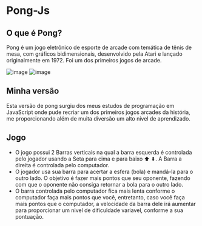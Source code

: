 # Pong-Js
## O que é Pong?
Pong é um jogo eletrônico de esporte de arcade com temática de tênis de mesa, com gráficos bidimensionais, desenvolvido pela Atari e lançado originalmente em 1972. Foi um dos primeiros jogos de arcade.

![image](https://user-images.githubusercontent.com/113150953/192793549-2b912288-8fad-482c-80a5-dc4bc278b4a3.png)
![image](https://user-images.githubusercontent.com/113150953/192793622-50ed753d-13df-4319-8d44-c0a889c4cb92.png)

## Minha versão
Esta versão de pong surgiu dos meus estudos de programação em JavaScript onde pude recriar um dos primeiros jogos arcades da história, me proporcionando além de muita diversão um alto nivel de aprendizado.
## Jogo
- O jogo possui 2 Barras verticais na qual a barra esquerda é controlada pelo jogador usando a Seta para cima e para baixo ⬆ ⬇. A Barra a direita é controlada pelo computador.
- O jogador usa sua barra para acertar a esfera (bola) e mandá-la para o outro lado. O objetivo é fazer mais pontos que seu oponente, fazendo com que o oponente não consiga retornar a bola para o outro lado.
- O barra controlada pelo computador fica mais lenta conforme o computador faça mais pontos que você, entretanto, caso você faça mais pontos que o computador, a velocidade da barra dele irá aumentar para proporcionar um nivel de dificuldade variavel, conforme a sua pontuação.

